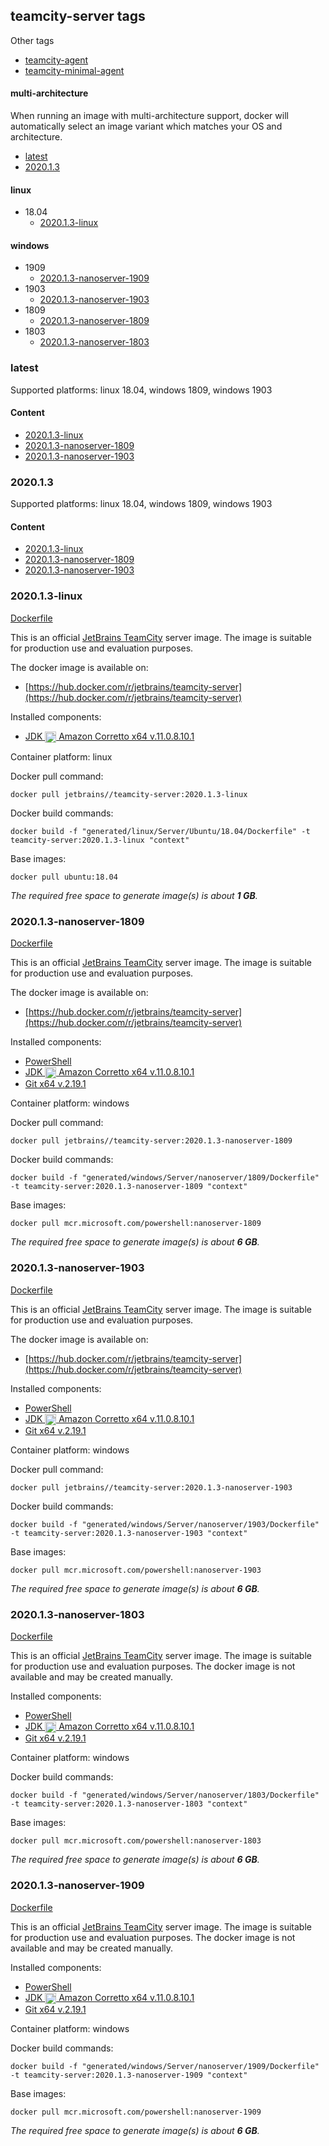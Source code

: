 ## teamcity-server tags

Other tags

- [teamcity-agent](teamcity-agent.md)
- [teamcity-minimal-agent](teamcity-minimal-agent.md)

#### multi-architecture

When running an image with multi-architecture support, docker will automatically select an image variant which matches your OS and architecture.

- [latest](#latest)
- [2020.1.3](#202013)

#### linux

- 18.04
  - [2020.1.3-linux](#202013-linux)

#### windows

- 1909
  - [2020.1.3-nanoserver-1909](#202013-nanoserver-1909)
- 1903
  - [2020.1.3-nanoserver-1903](#202013-nanoserver-1903)
- 1809
  - [2020.1.3-nanoserver-1809](#202013-nanoserver-1809)
- 1803
  - [2020.1.3-nanoserver-1803](#202013-nanoserver-1803)


### latest

Supported platforms: linux 18.04, windows 1809, windows 1903

#### Content

- [2020.1.3-linux](#202013-linux)
- [2020.1.3-nanoserver-1809](#202013-nanoserver-1809)
- [2020.1.3-nanoserver-1903](#202013-nanoserver-1903)

### 2020.1.3

Supported platforms: linux 18.04, windows 1809, windows 1903

#### Content

- [2020.1.3-linux](#202013-linux)
- [2020.1.3-nanoserver-1809](#202013-nanoserver-1809)
- [2020.1.3-nanoserver-1903](#202013-nanoserver-1903)


### 2020.1.3-linux

[Dockerfile](linux/Server/Ubuntu/18.04/Dockerfile)

This is an official [JetBrains TeamCity](https://www.jetbrains.com/teamcity/) server image. The image is suitable for production use and evaluation purposes.

The docker image is available on:

- [https://hub.docker.com/r/jetbrains/teamcity-server](https://hub.docker.com/r/jetbrains/teamcity-server)

Installed components:

- [JDK <img align="center" height="18" src="/logo/corretto.png"> Amazon Corretto x64 v.11.0.8.10.1](https://corretto.aws/downloads/resources/11.0.8.10.1/amazon-corretto-11.0.8.10.1-linux-x64.tar.gz)

Container platform: linux

Docker pull command:

```
docker pull jetbrains//teamcity-server:2020.1.3-linux
```

Docker build commands:

```
docker build -f "generated/linux/Server/Ubuntu/18.04/Dockerfile" -t teamcity-server:2020.1.3-linux "context"
```

Base images:

```
docker pull ubuntu:18.04
```

_The required free space to generate image(s) is about **1 GB**._
### 2020.1.3-nanoserver-1809

[Dockerfile](windows/Server/nanoserver/1809/Dockerfile)

This is an official [JetBrains TeamCity](https://www.jetbrains.com/teamcity/) server image. The image is suitable for production use and evaluation purposes.

The docker image is available on:

- [https://hub.docker.com/r/jetbrains/teamcity-server](https://hub.docker.com/r/jetbrains/teamcity-server)

Installed components:

- [PowerShell](https://github.com/PowerShell/PowerShell#get-powershell)
- [JDK <img align="center" height="18" src="/logo/corretto.png"> Amazon Corretto x64 v.11.0.8.10.1](https://corretto.aws/downloads/resources/11.0.8.10.1/amazon-corretto-11.0.8.10.1-windows-x64-jdk.zip)
- [Git x64 v.2.19.1](https://github.com/git-for-windows/git/releases/download/v2.19.1.windows.1/MinGit-2.19.1-64-bit.zip)

Container platform: windows

Docker pull command:

```
docker pull jetbrains//teamcity-server:2020.1.3-nanoserver-1809
```

Docker build commands:

```
docker build -f "generated/windows/Server/nanoserver/1809/Dockerfile" -t teamcity-server:2020.1.3-nanoserver-1809 "context"
```

Base images:

```
docker pull mcr.microsoft.com/powershell:nanoserver-1809
```

_The required free space to generate image(s) is about **6 GB**._
### 2020.1.3-nanoserver-1903

[Dockerfile](windows/Server/nanoserver/1903/Dockerfile)

This is an official [JetBrains TeamCity](https://www.jetbrains.com/teamcity/) server image. The image is suitable for production use and evaluation purposes.

The docker image is available on:

- [https://hub.docker.com/r/jetbrains/teamcity-server](https://hub.docker.com/r/jetbrains/teamcity-server)

Installed components:

- [PowerShell](https://github.com/PowerShell/PowerShell#get-powershell)
- [JDK <img align="center" height="18" src="/logo/corretto.png"> Amazon Corretto x64 v.11.0.8.10.1](https://corretto.aws/downloads/resources/11.0.8.10.1/amazon-corretto-11.0.8.10.1-windows-x64-jdk.zip)
- [Git x64 v.2.19.1](https://github.com/git-for-windows/git/releases/download/v2.19.1.windows.1/MinGit-2.19.1-64-bit.zip)

Container platform: windows

Docker pull command:

```
docker pull jetbrains//teamcity-server:2020.1.3-nanoserver-1903
```

Docker build commands:

```
docker build -f "generated/windows/Server/nanoserver/1903/Dockerfile" -t teamcity-server:2020.1.3-nanoserver-1903 "context"
```

Base images:

```
docker pull mcr.microsoft.com/powershell:nanoserver-1903
```

_The required free space to generate image(s) is about **6 GB**._
### 2020.1.3-nanoserver-1803

[Dockerfile](windows/Server/nanoserver/1803/Dockerfile)

This is an official [JetBrains TeamCity](https://www.jetbrains.com/teamcity/) server image. The image is suitable for production use and evaluation purposes.
The docker image is not available and may be created manually.

Installed components:

- [PowerShell](https://github.com/PowerShell/PowerShell#get-powershell)
- [JDK <img align="center" height="18" src="/logo/corretto.png"> Amazon Corretto x64 v.11.0.8.10.1](https://corretto.aws/downloads/resources/11.0.8.10.1/amazon-corretto-11.0.8.10.1-windows-x64-jdk.zip)
- [Git x64 v.2.19.1](https://github.com/git-for-windows/git/releases/download/v2.19.1.windows.1/MinGit-2.19.1-64-bit.zip)

Container platform: windows

Docker build commands:

```
docker build -f "generated/windows/Server/nanoserver/1803/Dockerfile" -t teamcity-server:2020.1.3-nanoserver-1803 "context"
```

Base images:

```
docker pull mcr.microsoft.com/powershell:nanoserver-1803
```

_The required free space to generate image(s) is about **6 GB**._
### 2020.1.3-nanoserver-1909

[Dockerfile](windows/Server/nanoserver/1909/Dockerfile)

This is an official [JetBrains TeamCity](https://www.jetbrains.com/teamcity/) server image. The image is suitable for production use and evaluation purposes.
The docker image is not available and may be created manually.

Installed components:

- [PowerShell](https://github.com/PowerShell/PowerShell#get-powershell)
- [JDK <img align="center" height="18" src="/logo/corretto.png"> Amazon Corretto x64 v.11.0.8.10.1](https://corretto.aws/downloads/resources/11.0.8.10.1/amazon-corretto-11.0.8.10.1-windows-x64-jdk.zip)
- [Git x64 v.2.19.1](https://github.com/git-for-windows/git/releases/download/v2.19.1.windows.1/MinGit-2.19.1-64-bit.zip)

Container platform: windows

Docker build commands:

```
docker build -f "generated/windows/Server/nanoserver/1909/Dockerfile" -t teamcity-server:2020.1.3-nanoserver-1909 "context"
```

Base images:

```
docker pull mcr.microsoft.com/powershell:nanoserver-1909
```

_The required free space to generate image(s) is about **6 GB**._
